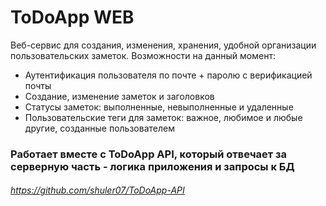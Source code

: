 # ToDoApp WEB
Веб-сервис для создания, изменения, хранения, удобной организации пользовательских заметок. Возможности на данный момент: 
- Аутентификация пользователя по почте + паролю с верификацией почты  
- Создание, изменение заметок и заголовков  
- Статусы заметок: выполненные, невыполненные и удаленные  
- Пользовательские теги для заметок: важное, любимое и любые другие, созданные пользователем  
### Работает вместе с ToDoApp API, который отвечает за серверную часть - логика приложения и запросы к БД
###### https://github.com/shuler07/ToDoApp-API
